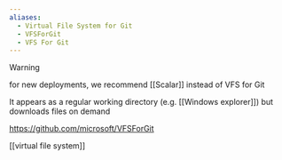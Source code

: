 ```yaml
---
aliases:
  - Virtual File System for Git
  - VFSForGit
  - VFS For Git
---
```


> [!warning]
> for new deployments, we recommend [[Scalar]] instead of VFS for Git

It appears as a regular working directory (e.g. [[Windows explorer]]) but downloads files on demand

https://github.com/microsoft/VFSForGit

[[virtual file system]]
